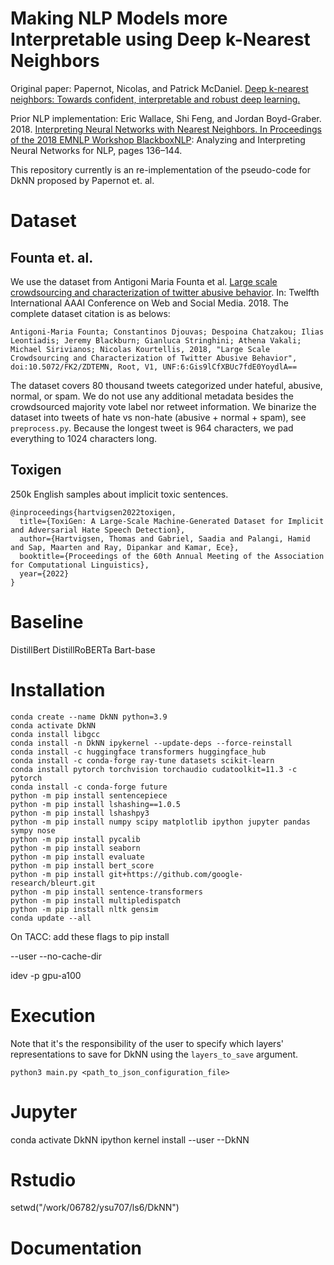 # Making NLP Models more Interpretable using Deep k-Nearest Neighbors

Original paper: Papernot, Nicolas, and Patrick McDaniel. [Deep k-nearest neighbors: Towards confident, interpretable and robust deep learning.](https://arxiv.org/abs/1803.04765)

Prior NLP implementation: Eric Wallace, Shi Feng, and Jordan Boyd-Graber. 2018. [Interpreting Neural Networks with Nearest Neighbors. In Proceedings of the 2018 EMNLP Workshop BlackboxNLP](https://aclanthology.org/W18-5416): Analyzing and Interpreting Neural Networks for NLP, pages 136–144.

This repository currently is an re-implementation of the pseudo-code for DkNN proposed by Papernot et. al. 

# Dataset

## Founta et. al.

We use the dataset from Antigoni Maria Founta et al. [Large scale crowdsourcing and characterization of twitter abusive behavior](https://arxiv.org/pdf/1802.00393.pdf). In: Twelfth International AAAI Conference on Web and Social Media. 2018. The complete dataset citation is as belows:

```
Antigoni-Maria Founta; Constantinos Djouvas; Despoina Chatzakou; Ilias Leontiadis; Jeremy Blackburn; Gianluca Stringhini; Athena Vakali; Michael Sirivianos; Nicolas Kourtellis, 2018, "Large Scale Crowdsourcing and Characterization of Twitter Abusive Behavior", doi:10.5072/FK2/ZDTEMN, Root, V1, UNF:6:Gis9lCfXBUc7fdE0YoydlA== 
```

The dataset covers 80 thousand tweets categorized under hateful, abusive, normal, or spam. We do not use any additional metadata besides the crowdsourced majority vote label nor retweet information. We binarize the dataset into tweets of hate vs non-hate (abusive + normal + spam), see `preprocess.py`. Because the longest tweet is 964 characters, we pad everything to 1024 characters long.

## Toxigen

250k English samples about implicit toxic sentences.

```
@inproceedings{hartvigsen2022toxigen,
  title={ToxiGen: A Large-Scale Machine-Generated Dataset for Implicit and Adversarial Hate Speech Detection},
  author={Hartvigsen, Thomas and Gabriel, Saadia and Palangi, Hamid and Sap, Maarten and Ray, Dipankar and Kamar, Ece},
  booktitle={Proceedings of the 60th Annual Meeting of the Association for Computational Linguistics},
  year={2022}
}
```

# Baseline

DistillBert
DistillRoBERTa
Bart-base

# Installation

```
conda create --name DkNN python=3.9
conda activate DkNN
conda install libgcc
conda install -n DkNN ipykernel --update-deps --force-reinstall
conda install -c huggingface transformers huggingface_hub
conda install -c conda-forge ray-tune datasets scikit-learn
conda install pytorch torchvision torchaudio cudatoolkit=11.3 -c pytorch
conda install -c conda-forge future
python -m pip install sentencepiece
python -m pip install lshashing==1.0.5
python -m pip install lshashpy3
python -m pip install numpy scipy matplotlib ipython jupyter pandas sympy nose
python -m pip install pycalib
python -m pip install seaborn
python -m pip install evaluate
python -m pip install bert_score
python -m pip install git+https://github.com/google-research/bleurt.git
python -m pip install sentence-transformers
python -m pip install multipledispatch
python -m pip install nltk gensim
conda update --all
```

On TACC: add these flags to pip install

--user 
--no-cache-dir

idev -p gpu-a100

# Execution

Note that it's the responsibility of the user to specify which layers' representations to save for DkNN using the `layers_to_save` argument. 

```
python3 main.py <path_to_json_configuration_file>
```

# Jupyter

conda activate DkNN
ipython kernel install --user --DkNN

# Rstudio

setwd("/work/06782/ysu707/ls6/DkNN")

# Documentation

